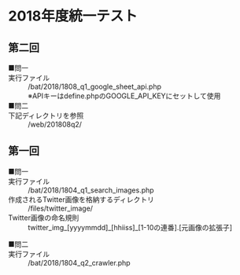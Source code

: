 # 2018年度統一テスト
## 第二回
<dl>
  <dt>■問一</dt>
  <dt>実行ファイル</dt>
  <dd>/bat/2018/1808_q1_google_sheet_api.php</dd>
  <dd>※APIキーはdefine.phpのGOOGLE_API_KEYにセットして使用</dd>

  <dt>■問二</dt>
  <dt>下記ディレクトリを参照</dt>
  <dd>/web/201808q2/</dd>
</dl>

## 第一回
<dl>
  <dt>■問一</dt>
  <dt>実行ファイル</dt>
  <dd>/bat/2018/1804_q1_search_images.php</dd>
  <dt>作成されるTwitter画像を格納するディレクトリ</dt>
  <dd>/files/twitter_image/</dd>
  <dt>Twitter画像の命名規則</dt>
  <dd>twitter_img_[yyyymmdd]_[hhiiss]_[1-10の連番].[元画像の拡張子]</dd>
</dl>

<dl>
  <dt>■問二</dt>
  <dt>実行ファイル</dt>
  <dd>/bat/2018/1804_q2_crawler.php</dd>
</dl>

